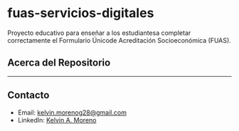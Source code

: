 # fuas-servicios-digitales

Proyecto educativo para enseñar a los estudiantesa completar correctamente el Formulario Únicode Acreditación Socioeconómica (FUAS).

## Acerca del Repositorio

-------

## Contacto
- Email: kelvin.morenog28@gmail.com
- LinkedIn: [Kelvin A. Moreno](https://www.linkedin.com/in/kelvin-a-moreno/)
